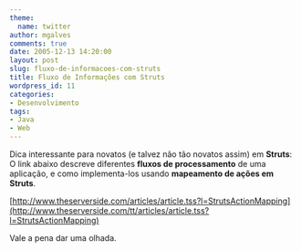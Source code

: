 ```yaml
---
theme:
  name: twitter
author: mgalves
comments: true
date: 2005-12-13 14:20:00
layout: post
slug: fluxo-de-informacoes-com-struts
title: Fluxo de Informações com Struts
wordpress_id: 11
categories:
- Desenvolvimento
tags:
- Java
- Web
---
```


Dica interessante para novatos (e talvez não tão novatos assim) em **Struts**: O link abaixo descreve diferentes **fluxos de  processamento** de uma aplicação, e como implementa-los usando **mapeamento de ações em Struts**.

[http://www.theserverside.com/articles/article.tss?l=StrutsActionMapping](http://www.theserverside.com/tt/articles/article.tss?l=StrutsActionMapping)

Vale a pena dar uma olhada.

